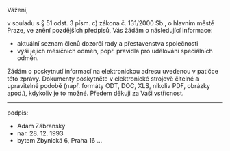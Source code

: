﻿---
prijemce: 
  role:     Povinný subjekt
  nazev:    Úpravna vody Želivka, a.s.
  ulice:    Žatecká 110/2
  PSC:      110 00
  mesto:    Praha 1
  DS:       
styl:       pirati-klub
vase:
  znacka:   
  den:
nase:
  znacka:   ZK Pha 48/2015
  misto:    Praha
vec:        Žádost zastupitele hl. m. Prahy o informace
vyrizuje:   
  jmeno:    Adam Zábranský
  telefon:  +420 721 006 868
  ds:       xwfwgha
  mail:     adam.zabransky@praha.eu
---

Vážení,

v souladu s § 51 odst. 3 písm. c) zákona č. 131/2000 Sb., o hlavním městě Praze, ve znění pozdějších předpisů, Vás žádám o následující informace:
  - aktuální seznam členů dozorčí rady a přestavenstva společnosti
  - výši jejich měsíčních odměn, popř. pravidla pro udělování speciálních odměn.

Žádám o poskytnutí informací na elektronickou adresu uvedenou v patičce této zprávy. Dokumenty poskytněte v elektronické strojově čitelné a upravitelné podobě (např. formáty ODT, DOC, XLS, nikoliv PDF, obrázky apod.), kdykoliv je to možné. Předem děkuji za Vaši vstřícnost.

---
podpis: 
  - Adam Zábranský
  - nar. 28. 12. 1993
  - bytem Zbynická 6, Praha 16
...
